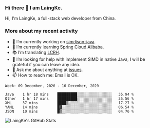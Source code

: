 ### Hi there 👋 I am LaingKe.

Hi, I'm LaingKe, a full-stack web developer from China.

### More about my recent activity

- 🔭 I’m currently working on [simdjson-java](https://github.com/laingke/simdjson-java).
- 🌱 I’m currently learning [Spring Cloud Alibaba](https://github.com/alibaba/spring-cloud-alibaba).
- :books: I’m translating [LCRH](https://github.com/LCTT/LCRH).
- 🤔 I’m looking for help with implement SIMD in native Java, I will be grateful if you can leave any idea.
- 💬 Ask me about anything at [issues](https://github.com/laingke/laingke/issues).
- 📫 How to reach me: Email is OK.

<!--START_SECTION:waka-->
```text
Week: 09 December, 2020 - 16 December, 2020

Java    1 hr 18 mins    █████████░░░░░░░░░░░░░░░░   35.94 % 
Other   1 hr 17 mins    █████████░░░░░░░░░░░░░░░░   35.56 % 
XML     37 mins         ████▒░░░░░░░░░░░░░░░░░░░░   17.27 % 
YAML    14 mins         █▓░░░░░░░░░░░░░░░░░░░░░░░   06.54 % 
JSON    10 mins         █▒░░░░░░░░░░░░░░░░░░░░░░░   04.70 % 
```
<!--END_SECTION:waka-->

![LaingKe's GitHub Stats](https://github-readme-stats.vercel.app/api?username=laingke&show_icons=true&theme=nightowl&count_private=true)
